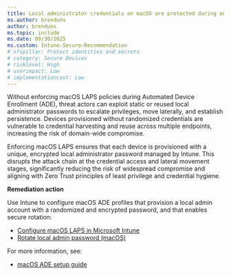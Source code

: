 ```yaml
---
title: Local administrator credentials on macOS are protected during enrollment by macOS LAPS
ms.author: brenduns
author: brenduns
ms.topic: include
ms.date: 09/30/2025
ms.custom: Intune-Secure-Recommendation
# sfipillar: Protect identities and secrets
# category: Secure Devices
# risklevel: High
# userimpact: Low
# implementationcost: Low
---
```

Without enforcing macOS LAPS policies during Automated Device Enrollment (ADE), threat actors can exploit static or reused local administrator passwords to escalate privileges, move laterally, and establish persistence. Devices provisioned without randomized credentials are vulnerable to credential harvesting and reuse across multiple endpoints, increasing the risk of domain-wide compromise.

Enforcing macOS LAPS ensures that each device is provisioned with a unique, encrypted local administrator password managed by Intune. This disrupts the attack chain at the credential access and lateral movement stages, significantly reducing the risk of widespread compromise and aligning with Zero Trust principles of least privilege and credential hygiene.

**Remediation action**

Use Intune to configure macOS ADE profiles that provision a local admin account with a randomized and encrypted password, and that enables secure rotation:  
- [Configure macOS LAPS in Microsoft Intune](/intune/intune-service/enrollment/macos-laps)
- [Rotate local admin password (macOS)](/intune/intune-service/remote-actions/device-rotate-local-admin-password?pivots=macos)

For more information, see:  
- [macOS ADE setup guide](/intune/intune-service/enrollment/device-enrollment-program-enroll-macos)